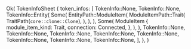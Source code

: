 Ok(
    TokenInfoSheet {
        token_infos: [
            TokenInfo::None,
            TokenInfo::None,
            TokenInfo::Entity(
                Some(
                    EntityPath::ModuleItem(
                        ModuleItemPath::Trait(
                            TraitPath(`core::clone::Clone`),
                        ),
                    ),
                ),
                Some(
                    ModuleItem {
                        module_item_kind: Trait,
                        connection: Connected,
                    },
                ),
            ),
            TokenInfo::None,
            TokenInfo::None,
            TokenInfo::None,
            TokenInfo::None,
            TokenInfo::None,
            TokenInfo::None,
            TokenInfo::None,
            TokenInfo::None,
        ],
    },
)
